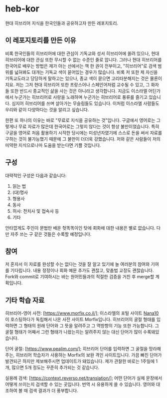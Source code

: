 # heb-kor
현대 히브리어 지식을 한국인들과 공유하고자 만든 레포지토리.
## 이 레포지토리를 만든 이유
비록 한국인들의 히브리어에 대한 관심이 기독교와 성서 히브리어에 쏠려 있으나, 현대 히브리어에 대한 관심 또한 무시할 수 없는 수준인 줄로 압니다. 그러나 현대 히브리어를 한국어로 배우는 방법은 제가 아는 선에서는 책 한 권이 전부이고, "히브리어"로 검색 범위를 넓혀봐도 대개는 기독교 색이 묻어있는 경우가 많습니다. 비록 저 또한 제 자신을 기독교도라고 당당하게 말하고는 있으나, 종교 색이 묻으면 고리타분해지는 것은 물론이지요. 저는 그저 현대 히브리어 또한 프랑스어나 스페인어처럼 교수될 수 있고, 그 화자들 또한 반드시 종교적인 삶을 사는 것은 아니라고 생각합니다. 지금도 이스라엘 어딘가에서 누군가는 히브리어로 사랑을 노래하며 누군가는 히브리어로 풍류를 즐기고 있습니다. 심지어 히브리어를 쓰며 살아가는 무슬림들도 있습니다. 이처럼 이스라엘 사람들도 우리와 같이 다양하다는 것을 알리고 싶습니다.

한편 또 하나의 이유는 바로 "무료로 지식을 공유하는 것"입니다. 구글에서 영어로는 그렇게나 무료 자료가 많은데 한국어로는 그렇지 않다는 것이 항상 불만이었습니다. 특히 구글을 영어로 처음 활용하기 시작한 당시에는 미성년자였기에 스스로 돈을 써서 자료를 구하는 것이 불가능했기 때문에 그 불만이 더더욱 강했습니다. 저와 같은 사람들이 저의 미약한 지식으로나마 도움을 받는다면 기쁠 것입니다.
## 구성
대략적인 구성은 다음과 같습니다:
1. 읽는 법
2. (대)명사
3. 형용사
4. 동사
5. 허사: 전치사 및 접속사 등
6. 기타

안타깝게도 주인이 문법만 배운 헛똑똑이인 탓에 회화에 대한 내용은 별로 없습니다. 다만 자주 쓰는 구 같은 것들은 수록할 예정입니다.
## 참여
저 혼자서 이 자료를 완성할 수는 없다는 것을 잘 알고 있기에 늘 여러분의 참여와 기여를 기다립니다. 내용 정정이나 회화 예문 추가도 괜찮고, 맞춤법 교정도 괜찮습니다. Fork와 commit로 기여하시는 바는 원어민들과의 적절한 검증을 거친 후 merge할 계획입니다.
## 기타 학습 자료
히브리어-영어 사전: [https://www.morfix.co.il/]; 이스라엘의 포털 사이트 [Nana10](https://13tv.co.il/)이 호스팅하다가 독립해서 나온 사전 사이트 Morfix입니다. 히브리어의 굴절 형태를 입력하면 그 형태의 원래 단어와 그 뜻을 알려주고 그 역방향의 기능 또한 가능합니다. 그 굴절 형태가 어째서 그런 형태가 나왔는지는 알려주지 않는 대신 단어가 많이 수록돼있습니다.

단어 굴절: [https://www.pealim.com/]; 히브리어 단어를 입력하면 그 굴절을 망라해주는, 히브리어 학습자가 사용하는 Morfix의 보완 격인 사이트입니다. 가끔 빠진 단어가 발견되곤 하지만 제보해주시면 업데이트가 돼있습니다. 제가 관찰한 바로는 1주일에 1개, 많으면 5개 정도는 꾸준히 추가되는 것 같습니다.

실용례 검색: [https://context.reverso.net/translation/]; 어떤 단어가 실제 문장에서 어떻게 쓰이는지 검색할 수 있는 곳입니다. 번역 시 유용하게 쓸 수 있습니다. 영어와 대조하여 볼 때 검색 결과가 더 풍부합니다.
